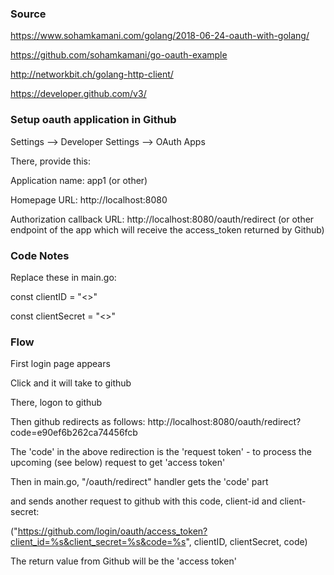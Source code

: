 ### Source
https://www.sohamkamani.com/golang/2018-06-24-oauth-with-golang/  

https://github.com/sohamkamani/go-oauth-example  

http://networkbit.ch/golang-http-client/

https://developer.github.com/v3/



### Setup oauth application in Github
Settings --> Developer Settings --> OAuth Apps

There, provide this:

Application name: app1 (or other)

Homepage URL: http://localhost:8080

Authorization callback URL: http://localhost:8080/oauth/redirect (or other endpoint of the app which will receive the access_token returned by Github)  


### Code Notes
Replace these in main.go:  

const clientID = "<>"  

const clientSecret = "<>"  

### Flow
First login page appears

Click and it will take to github

There, logon to github

Then github redirects as follows: http://localhost:8080/oauth/redirect?code=e90ef6b262ca74456fcb

The 'code' in the above redirection is the 'request token' - to process the upcoming (see below) request to get 'access token'

Then in main.go, "/oauth/redirect" handler gets the 'code' part

and sends another request to github with this code, client-id and client-secret: 

("https://github.com/login/oauth/access_token?client_id=%s&client_secret=%s&code=%s", clientID, clientSecret, code)

The return value from Github will be the 'access token'



